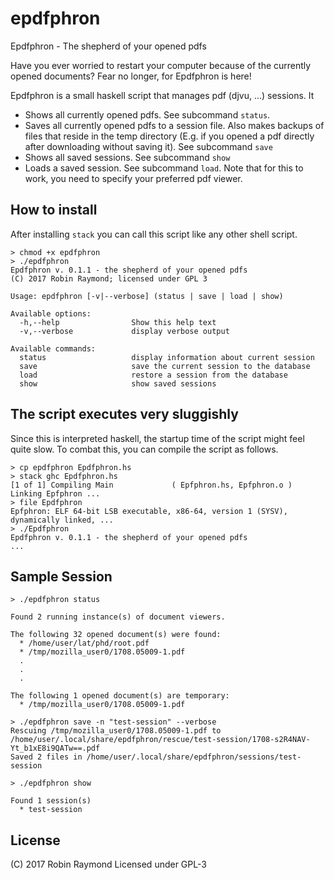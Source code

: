 # epdfphron
Epdfphron - The shepherd of your opened pdfs

Have you ever worried to restart your computer because of the currently opened
documents? Fear no longer, for Epdfphron is here!

Epdfphron is a small haskell script that manages pdf (djvu, ...) sessions. It

 * Shows all currently opened pdfs. See subcommand `status`.
 * Saves all currently opened pdfs to a session file. Also makes backups of
   files that reside in the temp directory (E.g. if you opened a pdf directly
   after downloading without saving it). See subcommand `save`
 * Shows all saved sessions. See subcommand `show`
 * Loads a saved session. See subcommand `load`. Note that for this to work, you
   need to specify your preferred pdf viewer.

## How to install

After installing `stack` you can call this script like any other shell script.

```
> chmod +x epdfphron
> ./epdfphron
Epdfphron v. 0.1.1 - the shepherd of your opened pdfs
(C) 2017 Robin Raymond; licensed under GPL 3

Usage: epdfphron [-v|--verbose] (status | save | load | show)

Available options:
  -h,--help                Show this help text
  -v,--verbose             display verbose output

Available commands:
  status                   display information about current session
  save                     save the current session to the database
  load                     restore a session from the database
  show                     show saved sessions
```

## The script executes very sluggishly

Since this is interpreted haskell, the startup time of the script might feel
quite slow. To combat this, you can compile the script as follows.

```
> cp epdfphron Epdfphron.hs
> stack ghc Epdfphron.hs
[1 of 1] Compiling Main             ( Epfphron.hs, Epfphron.o )
Linking Epfphron ...
> file Epdfphron
Epfphron: ELF 64-bit LSB executable, x86-64, version 1 (SYSV), dynamically linked, ...
> ./Epdfphron
Epdfphron v. 0.1.1 - the shepherd of your opened pdfs
...
```

## Sample Session

```
> ./epdfphron status

Found 2 running instance(s) of document viewers.

The following 32 opened document(s) were found:
  * /home/user/lat/phd/root.pdf
  * /tmp/mozilla_user0/1708.05009-1.pdf
  .
  .
  .

The following 1 opened document(s) are temporary:
  * /tmp/mozilla_user0/1708.05009-1.pdf
```

```
> ./epdfphron save -n "test-session" --verbose
Rescuing /tmp/mozilla_user0/1708.05009-1.pdf to
/home/user/.local/share/epdfphron/rescue/test-session/1708-s2R4NAV-Yt_b1xE8i9QATw==.pdf
Saved 2 files in /home/user/.local/share/epdfphron/sessions/test-session
```


```
> ./epdfphron show

Found 1 session(s)
  * test-session
```

## License

(C) 2017 Robin Raymond
Licensed under GPL-3
